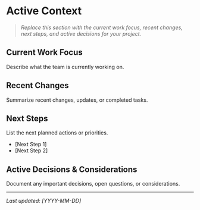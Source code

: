 # Active Context

> _Replace this section with the current work focus, recent changes, next steps, and active decisions for your project._

## Current Work Focus

Describe what the team is currently working on.

## Recent Changes

Summarize recent changes, updates, or completed tasks.

## Next Steps

List the next planned actions or priorities.

- [Next Step 1]
- [Next Step 2]

## Active Decisions & Considerations

Document any important decisions, open questions, or considerations.

---

_Last updated: [YYYY-MM-DD]_
